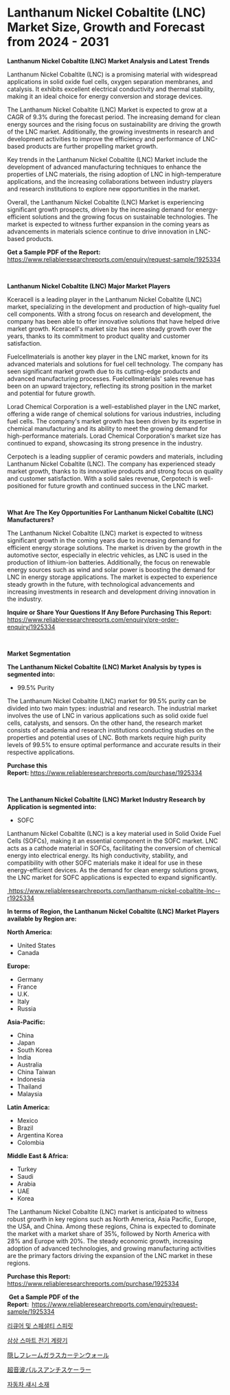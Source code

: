 <p><h1>Lanthanum Nickel Cobaltite (LNC) Market Size, Growth and Forecast from 2024 - 2031</h1></p><p><strong>Lanthanum Nickel Cobaltite (LNC) Market Analysis and Latest Trends</strong></p>
<p><p>Lanthanum Nickel Cobaltite (LNC) is a promising material with widespread applications in solid oxide fuel cells, oxygen separation membranes, and catalysis. It exhibits excellent electrical conductivity and thermal stability, making it an ideal choice for energy conversion and storage devices.</p><p>The Lanthanum Nickel Cobaltite (LNC) Market is expected to grow at a CAGR of 9.3% during the forecast period. The increasing demand for clean energy sources and the rising focus on sustainability are driving the growth of the LNC market. Additionally, the growing investments in research and development activities to improve the efficiency and performance of LNC-based products are further propelling market growth.</p><p>Key trends in the Lanthanum Nickel Cobaltite (LNC) Market include the development of advanced manufacturing techniques to enhance the properties of LNC materials, the rising adoption of LNC in high-temperature applications, and the increasing collaborations between industry players and research institutions to explore new opportunities in the market.</p><p>Overall, the Lanthanum Nickel Cobaltite (LNC) Market is experiencing significant growth prospects, driven by the increasing demand for energy-efficient solutions and the growing focus on sustainable technologies. The market is expected to witness further expansion in the coming years as advancements in materials science continue to drive innovation in LNC-based products.</p></p>
<p><strong>Get a Sample PDF of the Report:&nbsp;</strong> <a href="https://www.reliableresearchreports.com/enquiry/request-sample/1925334">https://www.reliableresearchreports.com/enquiry/request-sample/1925334</a></p>
<p>&nbsp;</p>
<p><strong>Lanthanum Nickel Cobaltite (LNC) Major Market Players</strong></p>
<p><p>Kceracell is a leading player in the Lanthanum Nickel Cobaltite (LNC) market, specializing in the development and production of high-quality fuel cell components. With a strong focus on research and development, the company has been able to offer innovative solutions that have helped drive market growth. Kceracell's market size has seen steady growth over the years, thanks to its commitment to product quality and customer satisfaction.</p><p>Fuelcellmaterials is another key player in the LNC market, known for its advanced materials and solutions for fuel cell technology. The company has seen significant market growth due to its cutting-edge products and advanced manufacturing processes. Fuelcellmaterials' sales revenue has been on an upward trajectory, reflecting its strong position in the market and potential for future growth.</p><p>Lorad Chemical Corporation is a well-established player in the LNC market, offering a wide range of chemical solutions for various industries, including fuel cells. The company's market growth has been driven by its expertise in chemical manufacturing and its ability to meet the growing demand for high-performance materials. Lorad Chemical Corporation's market size has continued to expand, showcasing its strong presence in the industry.</p><p>Cerpotech is a leading supplier of ceramic powders and materials, including Lanthanum Nickel Cobaltite (LNC). The company has experienced steady market growth, thanks to its innovative products and strong focus on quality and customer satisfaction. With a solid sales revenue, Cerpotech is well-positioned for future growth and continued success in the LNC market.</p></p>
<p>&nbsp;</p>
<p><strong>What Are The Key Opportunities For Lanthanum Nickel Cobaltite (LNC) Manufacturers?</strong></p>
<p><p>The Lanthanum Nickel Cobaltite (LNC) market is expected to witness significant growth in the coming years due to increasing demand for efficient energy storage solutions. The market is driven by the growth in the automotive sector, especially in electric vehicles, as LNC is used in the production of lithium-ion batteries. Additionally, the focus on renewable energy sources such as wind and solar power is boosting the demand for LNC in energy storage applications. The market is expected to experience steady growth in the future, with technological advancements and increasing investments in research and development driving innovation in the industry.</p></p>
<p><strong>Inquire or Share Your Questions If Any Before Purchasing This Report:</strong> <a href="https://www.reliableresearchreports.com/enquiry/pre-order-enquiry/1925334">https://www.reliableresearchreports.com/enquiry/pre-order-enquiry/1925334</a></p>
<p>&nbsp;</p>
<p><strong>Market Segmentation</strong></p>
<p><strong>The Lanthanum Nickel Cobaltite (LNC) Market Analysis by types is segmented into:</strong></p>
<p><ul><li>99.5% Purity</li></ul></p>
<p><p>The Lanthanum Nickel Cobaltite (LNC) market for 99.5% purity can be divided into two main types: industrial and research. The industrial market involves the use of LNC in various applications such as solid oxide fuel cells, catalysts, and sensors. On the other hand, the research market consists of academia and research institutions conducting studies on the properties and potential uses of LNC. Both markets require high purity levels of 99.5% to ensure optimal performance and accurate results in their respective applications.</p></p>
<p><strong>Purchase this Report:&nbsp;</strong><a href="https://www.reliableresearchreports.com/purchase/1925334">https://www.reliableresearchreports.com/purchase/1925334</a></p>
<p>&nbsp;</p>
<p><strong>The Lanthanum Nickel Cobaltite (LNC) Market Industry Research by Application is segmented into:</strong></p>
<p><ul><li>SOFC</li></ul></p>
<p><p>Lanthanum Nickel Cobaltite (LNC) is a key material used in Solid Oxide Fuel Cells (SOFCs), making it an essential component in the SOFC market. LNC acts as a cathode material in SOFCs, facilitating the conversion of chemical energy into electrical energy. Its high conductivity, stability, and compatibility with other SOFC materials make it ideal for use in these energy-efficient devices. As the demand for clean energy solutions grows, the LNC market for SOFC applications is expected to expand significantly.</p></p>
<p><a href="https://www.reliableresearchreports.com/lanthanum-nickel-cobaltite-lnc--r1925334">&nbsp;https://www.reliableresearchreports.com/lanthanum-nickel-cobaltite-lnc--r1925334</a></p>
<p><strong>In terms of Region, the Lanthanum Nickel Cobaltite (LNC) Market Players available by Region are:</strong></p>
<p>
    <p> <strong> North America: </strong>
        <ul>
            <li>United States</li>
            <li>Canada</li>
        </ul>
        </p> 
    <p> <strong> Europe: </strong>
        <ul>
            <li>Germany</li>
            <li>France</li>
            <li>U.K.</li>
            <li>Italy</li>
            <li>Russia</li>
        </ul>
        </p> 
    <p> <strong> Asia-Pacific: </strong>
        <ul>
            <li>China</li>
            <li>Japan</li>
            <li>South Korea</li>
            <li>India</li>
            <li>Australia</li>
            <li>China Taiwan</li>
            <li>Indonesia</li>
            <li>Thailand</li>
            <li>Malaysia</li>
        </ul>
        </p> 
    <p> <strong> Latin America: </strong>
        <ul>
            <li>Mexico</li>
            <li>Brazil</li>
            <li>Argentina Korea</li>
            <li>Colombia</li>
        </ul>
        </p> 
    <p> <strong> Middle East & Africa: </strong>
        <ul>
            <li>Turkey</li>
            <li>Saudi</li>
            <li>Arabia</li>
            <li>UAE</li>
            <li>Korea</li>
        </ul>
    </p>
    </p>
<p><p>The Lanthanum Nickel Cobaltite (LNC) market is anticipated to witness robust growth in key regions such as North America, Asia Pacific, Europe, the USA, and China. Among these regions, China is expected to dominate the market with a market share of 35%, followed by North America with 28% and Europe with 20%. The steady economic growth, increasing adoption of advanced technologies, and growing manufacturing activities are the primary factors driving the expansion of the LNC market in these regions.</p></p>
<p><strong>Purchase this Report: </strong><a href="https://www.reliableresearchreports.com/purchase/1925334">https://www.reliableresearchreports.com/purchase/1925334</a></p>
<p>&nbsp;<strong>Get a Sample PDF of the Report:&nbsp;&nbsp;</strong><a href="https://www.reliableresearchreports.com/enquiry/request-sample/1925334">https://www.reliableresearchreports.com/enquiry/request-sample/1925334</a></p>
<p><strong></strong></p>
<p><p><a href="https://github.com/apple8975768/Market-Research-Report-List-1/blob/main/4833332124926.md">리큐어 및 스페셜티 스피릿</a></p><p><a href="https://medium.com/@ava.lenovo_61085/2024%EB%85%84%EB%B6%80%ED%84%B0-2031%EB%85%84%EA%B9%8C%EC%A7%80-%EC%9D%98-cagr%EB%A1%9C-%ED%99%95%EB%8C%80%EB%90%98%EA%B3%A0-%EC%9E%88%EB%8A%94-3%EC%83%81-%EC%8A%A4%EB%A7%88%ED%8A%B8-%EC%A0%84%EA%B8%B0%EA%B3%84%EB%9F%89%EA%B8%B0-%EC%8B%9C%EC%9E%A5-%ED%81%AC%EA%B8%B0%EC%97%90-%EB%8C%80%ED%95%9C-%ED%86%B5%EC%B0%B0%EB%A0%A5-8d453c502684">삼상 스마트 전기 계량기</a></p><p><a href="https://github.com/BoydYundt1/Market-Research-Report-List-1/blob/main/9495237115618.md">隠しフレームガラスカーテンウォール</a></p><p><a href="https://medium.com/@amarart56456/%E3%82%B0%E3%83%AD%E3%83%BC%E3%83%90%E3%83%AB%E8%B6%85%E9%9F%B3%E6%B3%A2%E3%83%91%E3%83%AB%E3%82%B9%E3%82%A2%E3%83%B3%E3%83%81%E3%82%B9%E3%82%B1%E3%83%BC%E3%83%A9%E3%83%BC%E7%94%A3%E6%A5%AD-%E7%A8%AE%E9%A1%9E-%E3%82%A2%E3%83%97%E3%83%AA%E3%82%B1%E3%83%BC%E3%82%B7%E3%83%A7%E3%83%B3-%E5%B8%82%E5%A0%B4%E3%83%97%E3%83%AC%E3%83%BC%E3%83%A4%E3%83%BC-%E5%9C%B0%E5%9F%9F%E6%88%90%E9%95%B7%E5%88%86%E6%9E%90-%E3%81%8A%E3%82%88%E3%81%B3%E5%B0%86%E6%9D%A5%E3%82%B7%E3%83%8A%E3%83%AA%E3%82%AA-2024%E5%B9%B4-2031%E5%B9%B4-0e7aa38806d8">超音波パルスアンチスケーラー</a></p><p><a href="https://medium.com/@hasem1093_88994/%EC%9E%90%EB%8F%99%EC%B0%A8-%EC%B0%A8%EC%B2%B4-%EC%9E%AC%EB%A3%8C-%EC%8B%9C%EC%9E%A5-%EC%A0%90%EC%9C%A0%EC%9C%A8-%EB%B0%8F-%EC%8B%9C%EC%9E%A5-%EB%B6%84%EC%84%9D-2024%EB%85%84-2031%EB%85%84-%EA%B8%B0%EA%B0%84-%EB%8F%99%EC%95%88%EC%9D%98-%EC%84%B1%EC%9E%A5-%EB%8F%99%ED%96%A5-%EB%B0%8F-%EC%98%88%EC%B8%A1-1b3d55f167b2">자동차 섀시 소재</a></p></p>